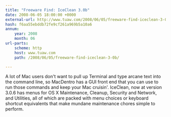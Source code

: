 ```yaml
---
title: "Freeware Find: IceClean 3.0b"
date: 2008-06-05 18:00:00 +0000
external-url: http://www.tuaw.com/2008/06/05/freeware-find-iceclean-3-0b/
hash: f6aa55ebddb72fe9cf261a969b5a10a6
annum:
    year: 2008
    month: 06
url-parts:
    scheme: http
    host: www.tuaw.com
    path: /2008/06/05/freeware-find-iceclean-3-0b/

---
```


A lot of Mac users don't want to pull up Terminal and type arcane text into the command line, so MacDentro has a GUI front end that you can use to run those commands and keep your Mac cruisin'. IceClean, now at version 3.0.6 has menus for OS X Maintenance, Cleanup, Security and Network, and Utilities, all of which are packed with menu choices or keyboard shortcut equivalents that make mundane maintenance chores simple to perform.
